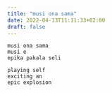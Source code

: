 ```yaml
---
title: "musi ona sama"
date: 2022-04-13T11:11:33+02:00
draft: false
---
```


```
musi ona sama
musi e
epika pakala seli
```
```
playing self
exciting an
epic explosion
```
